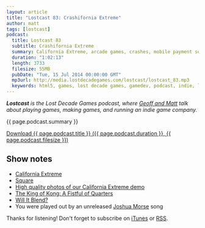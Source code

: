 ```yaml
---
layout: article
title: "Lostcast 83: Crashifornia Extreme"
author: matt
tags: [lostcast]
podcast:
  title: Lostcast 83
  subtitle: Crashifornia Extreme
  summary: California Extreme, arcade games, crashes, mobile payment services and more in this hour-long episode!
  duration: "1:02:13"
  length: 3733
  filesize: 55MB
  pubDate: "Tue, 15 Jul 2014 00:00:00 GMT"
  mp3url: http://media.lostdecadegames.com/lostcast/lostcast_83.mp3
  keywords: html5, games, lost decade games, gamedev, podcast, indie, lostcast
---
```

_**Lostcast** is the Lost Decade Games podcast, where [Geoff and Matt](/about/) talk about playing games, making games, and running an indie game company._

{{ page.podcast.summary }}

<a class="download-podcast" href="{{ page.podcast.mp3url }}">
	Download {{ page.podcast.title }} ({{ page.podcast.duration }}, {{ page.podcast.filesize }})
</a>

## Show notes

* [California Extreme](http://www.caextreme.org/)
* [Square](https://squareup.com/)
* [High quality photos of our California Extreme demo](/cax-2013-photos/)
* [The King of Kong: A Fistful of Quarters](http://en.wikipedia.org/wiki/The_King_of_Kong:_A_Fistful_of_Quarters)
* [Will It Blend?](http://www.willitblend.com/)
* You were played out by an unreleased [Joshua Morse](http://www.jmflava.com/#/welcome) song

Thanks for listening! Don't forget to subscribe on [iTunes](http://itunes.apple.com/us/podcast/lostcast/id481950724) or [RSS](/lostcast.xml).
